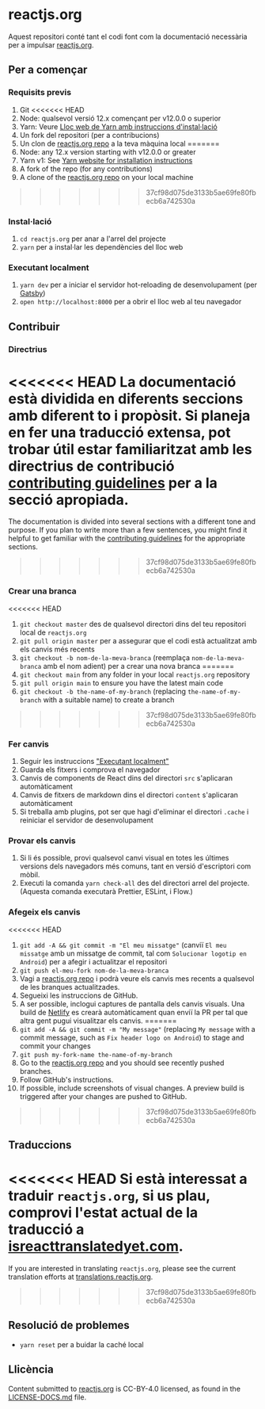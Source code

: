 # reactjs.org

Aquest repositori conté tant el codi font com la documentació necessària per a impulsar [reactjs.org](https://reactjs.org/).

## Per a començar

### Requisits previs

1. Git
<<<<<<< HEAD
1. Node: qualsevol versió 12.x començant per v12.0.0 o superior
1. Yarn: Veure [Lloc web de Yarn amb instruccions d'instal·lació](https://yarnpkg.com/lang/en/docs/install/)
1. Un fork del repositori (per a contribucions)
1. Un clon de [reactjs.org repo](https://github.com/reactjs/reactjs.org) a la teva màquina local
=======
1. Node: any 12.x version starting with v12.0.0 or greater
1. Yarn v1: See [Yarn website for installation instructions](https://yarnpkg.com/lang/en/docs/install/)
1. A fork of the repo (for any contributions)
1. A clone of the [reactjs.org repo](https://github.com/reactjs/reactjs.org) on your local machine
>>>>>>> 37cf98d075de3133b5ae69fe80fbecb6a742530a

### Instal·lació

1. `cd reactjs.org` per anar a l'arrel del projecte
2. `yarn` per a instal·lar les dependències del lloc web

### Executant localment

1. `yarn dev` per a iniciar el servidor hot-reloading de desenvolupament (per [Gatsby](https://www.gatsbyjs.org))
2. `open http://localhost:8000` per a obrir el lloc web al teu navegador

## Contribuir

### Directrius

<<<<<<< HEAD
La documentació està dividida en diferents seccions amb diferent to i propòsit. Si planeja en fer una traducció extensa, pot trobar útil estar familiaritzat amb les directrius de contribució [contributing guidelines](https://github.com/reactjs/reactjs.org/blob/master/CONTRIBUTING.md#guidelines-for-text) per a la secció apropiada.
=======
The documentation is divided into several sections with a different tone and purpose. If you plan to write more than a few sentences, you might find it helpful to get familiar with the [contributing guidelines](https://github.com/reactjs/reactjs.org/blob/main/CONTRIBUTING.md#guidelines-for-text) for the appropriate sections.
>>>>>>> 37cf98d075de3133b5ae69fe80fbecb6a742530a

### Crear una branca

<<<<<<< HEAD
1. `git checkout master` des de qualsevol directori dins del teu repositori local de `reactjs.org`
2. `git pull origin master` per a assegurar que el codi està actualitzat amb els canvis més recents
3. `git checkout -b nom-de-la-meva-branca` (reemplaça `nom-de-la-meva-branca` amb el nom adient) per a crear una nova branca
=======
1. `git checkout main` from any folder in your local `reactjs.org` repository
1. `git pull origin main` to ensure you have the latest main code
1. `git checkout -b the-name-of-my-branch` (replacing `the-name-of-my-branch` with a suitable name) to create a branch
>>>>>>> 37cf98d075de3133b5ae69fe80fbecb6a742530a

### Fer canvis

1. Seguir les instruccions ["Executant localment"](#executant-localment)
1. Guarda els fitxers i comprova el navegador
  1. Canvis de components de React dins del directori `src` s'aplicaran automàticament
  1. Canvis de fitxers de markdown dins el directori `content` s'aplicaran automàticament
  1. Si treballa amb plugins, pot ser que hagi d'eliminar el directori `.cache` i reiniciar el servidor de desenvolupament

### Provar els canvis

1. Si li és possible, provi qualsevol canvi visual en totes les últimes versions dels navegadors més comuns, tant en versió d'escriptori com mòbil.
2. Executi la comanda `yarn check-all` des del directori arrel del projecte. (Aquesta comanda executarà Prettier, ESLint, i Flow.)

### Afegeix els canvis

<<<<<<< HEAD
1. `git add -A && git commit -m "El meu missatge"` (canviï `El meu missatge` amb un missatge de commit, tal com `Solucionar logotip en Android`) per a afegir i actualitzar el repositori
1. `git push el-meu-fork nom-de-la-meva-branca`
1. Vagi a [reactjs.org repo](https://github.com/reactjs/reactjs.org) i podrà veure els canvis mes recents a qualsevol de les branques actualitzades.
1. Segueixi les instruccions de GitHub.
1. A ser possible, inclogui captures de pantalla dels canvis visuals. Una build de [Netlify](https://www.netlify.com/) es crearà automàticament quan enviï la PR per tal que altra gent pugui visualitzar els canvis.
=======
1. `git add -A && git commit -m "My message"` (replacing `My message` with a commit message, such as `Fix header logo on Android`) to stage and commit your changes
1. `git push my-fork-name the-name-of-my-branch`
1. Go to the [reactjs.org repo](https://github.com/reactjs/reactjs.org) and you should see recently pushed branches.
1. Follow GitHub's instructions.
1. If possible, include screenshots of visual changes. A preview build is triggered after your changes are pushed to GitHub.
>>>>>>> 37cf98d075de3133b5ae69fe80fbecb6a742530a

## Traduccions

<<<<<<< HEAD
Si està interessat a traduir `reactjs.org`, si us plau, comprovi l'estat actual de la traducció a [isreacttranslatedyet.com](https://www.isreacttranslatedyet.com/).
=======
If you are interested in translating `reactjs.org`, please see the current translation efforts at [translations.reactjs.org](https://translations.reactjs.org/).
>>>>>>> 37cf98d075de3133b5ae69fe80fbecb6a742530a

## Resolució de problemes

- `yarn reset` per a buidar la caché local

## Llicència
Content submitted to [reactjs.org](https://reactjs.org/) is CC-BY-4.0 licensed, as found in the [LICENSE-DOCS.md](https://github.com/open-source-explorer/reactjs.org/blob/master/LICENSE-DOCS.md) file.
